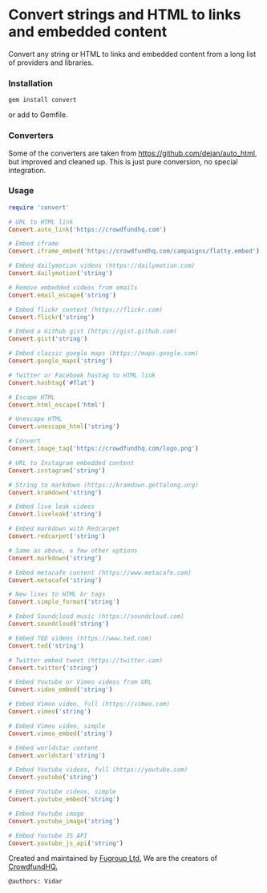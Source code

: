 # Convert strings and HTML to links and embedded content

Convert any string or HTML to links and embedded content from a long list of providers and libraries.

### Installation
```
gem install convert
```
or add to Gemfile.

### Converters

Some of the converters are taken from https://github.com/dejan/auto_html, but improved and cleaned up. This is just pure conversion, no special integration.

### Usage

```ruby
require 'convert'

# URL to HTML link
Convert.auto_link('https://crowdfundhq.com')

# Embed iframe
Convert.iframe_embed('https://crowdfundhq.com/campaigns/flatty.embed')

# Embed dailymotion videos (https://dailymotion.com)
Convert.dailymotion('string')

# Remove embedded videos from emails
Convert.email_escape('string')

# Embed flickr content (https://flickr.com)
Convert.flickr('string')

# Embed a Github gist (https://gist.github.com)
Convert.gist('string')

# Embed classic google maps (https://maps.google.com)
Convert.google_maps('string')

# Twitter or Facebook hastag to HTML link
Convert.hashtag('#flat')

# Escape HTML
Convert.html_escape('html')

# Unescape HTML
Convert.unescape_html('string')

# Convert
Convert.image_tag('https://crowdfundhq.com/logo.png')

# URL to Instagram embedded content
Convert.instagram('string')

# String to markdown (https://kramdown.gettalong.org)
Convert.kramdown('string')

# Embed live leak videos
Convert.liveleak('string')

# Embed markdown with Redcarpet
Convert.redcarpet('string')

# Same as above, a few other options
Convert.markdown('string')

# Embed metacafe content (https://www.metacafe.com)
Convert.metacafe('string')

# New lines to HTML br tags
Convert.simple_format('string')

# Embed Soundcloud music (https://soundcloud.com)
Convert.soundcloud('string')

# Embed TED videos (https://www.ted.com)
Convert.ted('string')

# Twitter embed tweet (https://twitter.com)
Convert.twitter('string')

# Embed Youtube or Vimeo videos from URL
Convert.video_embed('string')

# Embed Vimeo video, full (https://vimeo.com)
Convert.vimeo('string')

# Embed Vimeo video, simple
Convert.vimeo_embed('string')

# Embed worldstar content
Convert.worldstar('string')

# Embed Youtube videos, full (https://youtube.com)
Convert.youtube('string')

# Embed Youtube videos, simple
Convert.youtube_embed('string')

# Embed Youtube image
Convert.youtube_image('string')

# Embed Youtube JS API
Convert.youtube_js_api('string')

```

Created and maintained by [Fugroup Ltd.](https://www.fugroup.net) We are the creators of [CrowdfundHQ.](https://crowdfundhq.com)

`@authors: Vidar`
